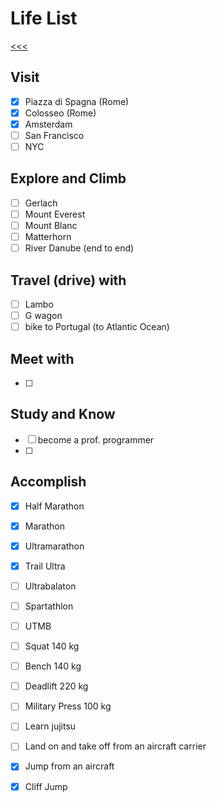 
Life List
======

[<<<](https://github.com/ttltrk/0con/blob/master/README.MD)

Visit
------

- [x] Piazza di Spagna (Rome)
- [x] Colosseo (Rome)
- [x] Amsterdam
- [ ] San Francisco
- [ ] NYC

Explore and Climb
------

- [ ] Gerlach
- [ ] Mount Everest
- [ ] Mount Blanc
- [ ] Matterhorn
- [ ] River Danube (end to end)

Travel (drive) with
------

- [ ] Lambo
- [ ] G wagon
- [ ] bike to Portugal (to Atlantic Ocean)

Meet with
------

- [ ] 

Study and Know
------

- [ ] become a prof. programmer
- [ ] 

Accomplish
------

- [x] Half Marathon
- [x] Marathon
- [x] Ultramarathon
- [x] Trail Ultra
- [ ] Ultrabalaton
- [ ] Spartathlon
- [ ] UTMB
- [ ] Squat 140 kg
- [ ] Bench 140 kg
- [ ] Deadlift 220 kg
- [ ] Military Press 100 kg
- [ ] Learn jujitsu
- [ ] Land on and take off from an aircraft carrier
- [x] Jump from an aircraft
- [x] Cliff Jump 



